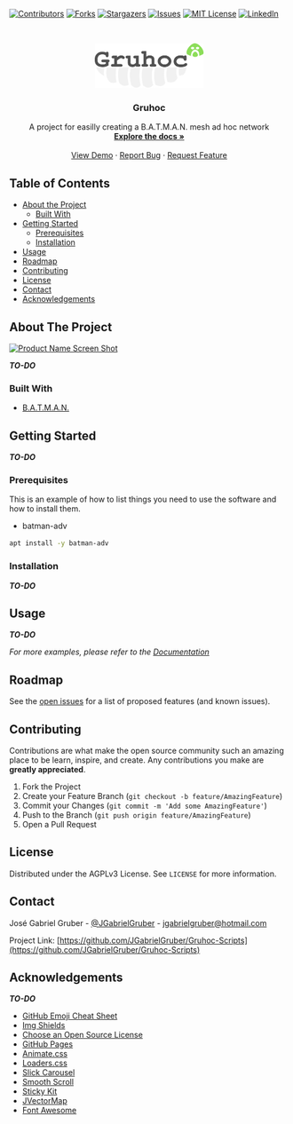 <!-- TEMPLATE AUTHOR
*** https://github.com/othneildrew/Best-README-Template
--->

<!-- PROJECT SHIELDS -->
<!--
*** I'm using markdown "reference style" links for readability.
*** Reference links are enclosed in brackets [ ] instead of parentheses ( ).
*** See the bottom of this document for the declaration of the reference variables
*** for contributors-url, forks-url, etc. This is an optional, concise syntax you may use.
*** https://www.markdownguide.org/basic-syntax/#reference-style-links
-->
[![Contributors][contributors-shield]][contributors-url]
[![Forks][forks-shield]][forks-url]
[![Stargazers][stars-shield]][stars-url]
[![Issues][issues-shield]][issues-url]
[![MIT License][license-shield]][license-url]
[![LinkedIn][linkedin-shield]][linkedin-url]



<!-- PROJECT LOGO -->
<br />
<p align="center">
  <a href="https://github.com/JGabrielGruber/Gruhoc-Scripts/">
    <img src="images/logo.png" alt="Logo" height="80">
  </a>

  <h3 align="center">Gruhoc</h3>

  <p align="center">
    A project for easilly creating a B.A.T.M.A.N. mesh ad hoc network
    <br />
    <a href="https://github.com/JGabrielGruber/Gruhoc-Scripts"><strong>Explore the docs »</strong></a>
    <br />
    <br />
    <a href="https://github.com/JGabrielGruber/Gruhoc-Scripts">View Demo</a>
    ·
    <a href="https://github.com/JGabrielGruber/Gruhoc-Scripts/issues">Report Bug</a>
    ·
    <a href="https://github.com/JGabrielGruber/Gruhoc-Scripts/issues">Request Feature</a>
  </p>
</p>



<!-- TABLE OF CONTENTS -->
## Table of Contents

* [About the Project](#about-the-project)
  * [Built With](#built-with)
* [Getting Started](#getting-started)
  * [Prerequisites](#prerequisites)
  * [Installation](#installation)
* [Usage](#usage)
* [Roadmap](#roadmap)
* [Contributing](#contributing)
* [License](#license)
* [Contact](#contact)
* [Acknowledgements](#acknowledgements)



<!-- ABOUT THE PROJECT -->
## About The Project

[![Product Name Screen Shot][product-screenshot]](https://example.com)

**_TO-DO_**

### Built With
<!-- This section should list any major frameworks that you built your project using. Leave any add-ons/plugins for the acknowledgements section. Here are a few examples.-->
* [B.A.T.M.A.N.](https://www.open-mesh.org/projects/open-mesh/wiki)



<!-- GETTING STARTED -->
## Getting Started

**_TO-DO_**

### Prerequisites

This is an example of how to list things you need to use the software and how to install them.
* batman-adv
```sh
apt install -y batman-adv
```

### Installation

**_TO-DO_**



<!-- USAGE EXAMPLES -->
## Usage

**_TO-DO_**

_For more examples, please refer to the [Documentation](https://example.com)_



<!-- ROADMAP -->
## Roadmap

See the [open issues](https://github.com/JGabrielGruber/Gruhoc-Scripts/issues) for a list of proposed features (and known issues).



<!-- CONTRIBUTING -->
## Contributing

Contributions are what make the open source community such an amazing place to be learn, inspire, and create. Any contributions you make are **greatly appreciated**.

1. Fork the Project
2. Create your Feature Branch (`git checkout -b feature/AmazingFeature`)
3. Commit your Changes (`git commit -m 'Add some AmazingFeature'`)
4. Push to the Branch (`git push origin feature/AmazingFeature`)
5. Open a Pull Request



<!-- LICENSE -->
## License

Distributed under the AGPLv3 License. See `LICENSE` for more information.



<!-- CONTACT -->
## Contact

José Gabriel Gruber - [@JGabrielGruber](https://twitter.com/JGabrielGruber) - jgabrielgruber@hotmail.com

Project Link: [https://github.com/JGabrielGruber/Gruhoc-Scripts](https://github.com/JGabrielGruber/Gruhoc-Scripts)



<!-- ACKNOWLEDGEMENTS -->
## Acknowledgements

**_TO-DO_**

* [GitHub Emoji Cheat Sheet](https://www.webpagefx.com/tools/emoji-cheat-sheet)
* [Img Shields](https://shields.io)
* [Choose an Open Source License](https://choosealicense.com)
* [GitHub Pages](https://pages.github.com)
* [Animate.css](https://daneden.github.io/animate.css)
* [Loaders.css](https://connoratherton.com/loaders)
* [Slick Carousel](https://kenwheeler.github.io/slick)
* [Smooth Scroll](https://github.com/cferdinandi/smooth-scroll)
* [Sticky Kit](http://leafo.net/sticky-kit)
* [JVectorMap](http://jvectormap.com)
* [Font Awesome](https://fontawesome.com)





<!-- MARKDOWN LINKS & IMAGES -->
<!-- https://www.markdownguide.org/basic-syntax/#reference-style-links -->
[contributors-shield]: https://img.shields.io/github/contributors/othneildrew/Best-README-Template.svg?style=flat-square
[contributors-url]: https://github.com/JGabrielGruber/Gruhoc-Scripts/graphs/contributors
[forks-shield]: https://img.shields.io/github/forks/othneildrew/Best-README-Template.svg?style=flat-square
[forks-url]: https://github.com/JGabrielGruber/Gruhoc-Scripts/network/members
[stars-shield]: https://img.shields.io/github/stars/othneildrew/Best-README-Template.svg?style=flat-square
[stars-url]: https://github.com/JGabrielGruber/Gruhoc-Scripts/stargazers
[issues-shield]: https://img.shields.io/github/issues/othneildrew/Best-README-Template.svg?style=flat-square
[issues-url]: https://github.com/JGabrielGruber/Gruhoc-Scripts/issues
[license-shield]: https://img.shields.io/github/license/othneildrew/Best-README-Template.svg?style=flat-square
[license-url]: https://github.com/JGabrielGruber/Gruhoc-Scripts/blob/master/LICENSE.txt
[linkedin-shield]: https://img.shields.io/badge/-LinkedIn-black.svg?style=flat-square&logo=linkedin&colorB=555
[linkedin-url]: https://linkedin.com/in/jgabrielgruber
[product-screenshot]: images/screenshot.png
